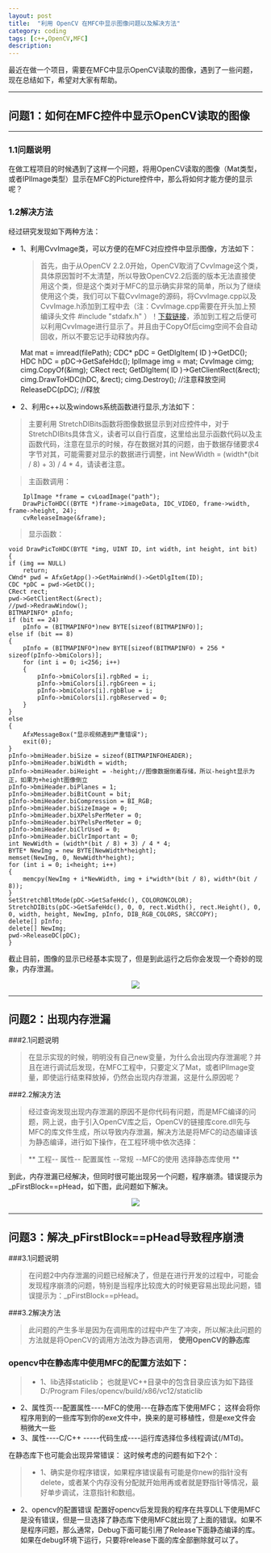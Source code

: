 ```yaml
---
layout: post
title:  "利用 OpenCV 在MFC中显示图像问题以及解决方法"
category: coding
tags: [c++,OpenCV,MFC]
description:
---
```

最近在做一个项目，需要在MFC中显示OpenCV读取的图像，遇到了一些问题，现在总结如下，希望对大家有帮助。

---

## 问题1：如何在MFC控件中显示OpenCV读取的图像

---
### 1.1问题说明

在做工程项目的时候遇到了这样一个问题，将用OpenCV读取的图像（Mat类型，或者IPlImage类型）显示在MFC的Picture控件中，那么将如何才能方便的显示呢？

### 1.2解决方法

经过研究发现如下两种方法：

 * 1、利用CvvImage类，可以方便的在MFC对应控件中显示图像，方法如下：
   >首先，由于从OpenCV 2.2.0开始，OpenCV取消了CvvImage这个类，具体原因暂时不太清楚，所以导致OpenCV2.2后面的版本无法直接使用这个类，但是这个类对于MFC的显示确实非常的简单，所以为了继续使用这个类，我们可以下载CvvImage的源码，将CvvImage.cpp以及CvvImage.h添加到工程中去（注：CvvImage.cpp需要在开头加上预编译头文件 #include "stdafx.h" ）！[下载链接](http://download.csdn.net/detail/abc123abc_123/5721905)，添加到工程之后便可以利用CvvImage进行显示了。并且由于CopyOf后cimg空间不会自动回收，所以不要忘记手动释放内存。

    Mat mat = imread(filePath);
    CDC* pDC = GetDlgItem( ID )->GetDC();
    HDC hDC = pDC->GetSafeHdc();
    IplImage img = mat;
    CvvImage cimg;
    cimg.CopyOf(&img);
    CRect rect;
    GetDlgItem( ID )->GetClientRect(&rect);
    cimg.DrawToHDC(hDC, &rect);
    cimg.Destroy();  //注意释放空间
    ReleaseDC(pDC);     //释放

 * 2、利用c++以及windows系统函数进行显示,方法如下：
     
>主要利用 StretchDIBits函数将图像数据显示到对应控件中，对于StretchDIBits具体含义，读者可以自行百度，这里给出显示函数代码以及主函数代码，注意在显示的时候，存在数据对其的问题，由于数据存储要求4字节对其，可能需要对显示的数据进行调整，int NewWidth = (width*(bit / 8) + 3) / 4 * 4，请读者注意。

>主函数调用：
>
        IplImage *frame = cvLoadImage("path");
        DrawPicToHDC((BYTE *)frame->imageData, IDC_VIDEO, frame->width, frame->height, 24);
        cvReleaseImage(&frame);
    

>显示函数：
>
    void DrawPicToHDC(BYTE *img, UINT ID, int width, int height, int bit)
    {
    if (img == NULL)
        return;
    CWnd* pwd = AfxGetApp()->GetMainWnd()->GetDlgItem(ID);
    CDC *pDC = pwd->GetDC();
    CRect rect;
    pwd->GetClientRect(&rect);
    //pwd->RedrawWindow();
    BITMAPINFO* pInfo;
    if (bit == 24)
        pInfo = (BITMAPINFO*)new BYTE[sizeof(BITMAPINFO)];
    else if (bit == 8)
    {
        pInfo = (BITMAPINFO*)new BYTE[sizeof(BITMAPINFO) + 256 * sizeof(pInfo->bmiColors)];
        for (int i = 0; i<256; i++)
        {
            pInfo->bmiColors[i].rgbRed = i;
            pInfo->bmiColors[i].rgbGreen = i;
            pInfo->bmiColors[i].rgbBlue = i;
            pInfo->bmiColors[i].rgbReserved = 0;
        }
    }
    else
    {
        AfxMessageBox("显示视频遇到严重错误");
        exit(0);
    }
    pInfo->bmiHeader.biSize = sizeof(BITMAPINFOHEADER);
    pInfo->bmiHeader.biWidth = width;
    pInfo->bmiHeader.biHeight = -height;//图像数据倒着存储，所以-height显示为正，如果为+height图像倒立
    pInfo->bmiHeader.biPlanes = 1;
    pInfo->bmiHeader.biBitCount = bit;
    pInfo->bmiHeader.biCompression = BI_RGB;
    pInfo->bmiHeader.biSizeImage = 0;
    pInfo->bmiHeader.biXPelsPerMeter = 0;
    pInfo->bmiHeader.biYPelsPerMeter = 0;
    pInfo->bmiHeader.biClrUsed = 0;
    pInfo->bmiHeader.biClrImportant = 0;
    int NewWidth = (width*(bit / 8) + 3) / 4 * 4;
    BYTE* NewImg = new BYTE[NewWidth*height];
    memset(NewImg, 0, NewWidth*height);
    for (int i = 0; i<height; i++)
    {
        memcpy(NewImg + i*NewWidth, img + i*width*(bit / 8), width*(bit / 8));
    }
    SetStretchBltMode(pDC->GetSafeHdc(), COLORONCOLOR);
    StretchDIBits(pDC->GetSafeHdc(), 0, 0, rect.Width(), rect.Height(), 0, 0, width, height, NewImg, pInfo, DIB_RGB_COLORS, SRCCOPY);
    delete[] pInfo;
    delete[] NewImg;
    pwd->ReleaseDC(pDC);
    }

截止目前，图像的显示已经基本实现了，但是到此运行之后你会发现一个奇妙的现象，内存泄漏。

<center>
    <p><img src="http://upload-images.jianshu.io/upload_images/2829844-f3386e5c30e079ad.jpg?imageMogr2/auto-orient/strip%7CimageView2/2/w/1240" align="center"></p>
</center>

---

## 问题2：出现内存泄漏
###2.1问题说明
>在显示实现的时候，明明没有自己new变量，为什么会出现内存泄漏呢？并且在进行调试后发现，在MFC工程中，只要定义了Mat，或者IPlImage变量，即使运行结束释放掉，仍然会出现内存泄漏，这是什么原因呢？

###2.2解决方法
>经过查询发现出现内存泄漏的原因不是你代码有问题，而是MFC编译的问题，网上说，由于引入OpenCV库之后，OpenCV的链接库core.dll先与MFC的库文件生成，所以导致内存泄漏，解决方法是将MFC的动态编译该为静态编译，进行如下操作，在工程环境中依次选择：

>** 工程-- 属性--  配置属性 --常规 --MFC的使用 选择静态库使用 **

到此，内存泄漏已经解决，但同时很可能出现另一个问题，程序崩溃。错误提示为 _pFirstBlock==pHead，如下图，此问题如下解决。

<center>
    <p><img src="(http://upload-images.jianshu.io/upload_images/2829844-b8e7facce8ff3353.jpg?imageMogr2/auto-orient/strip%7CimageView2/2/w/1240" align="center"></p>
</center>

---

## 问题3：解决_pFirstBlock==pHead导致程序崩溃
###3.1问题说明
>在问题2中内存泄漏的问题已经解决了，但是在进行开发的过程中，可能会发现程序崩溃的问题，特别是当程序比较庞大的时候更容易出现此问题，错误提示为：_pFirstBlock==pHead。

###3.2解决方法
>此问题的产生多半是因为在调用库的过程中产生了冲突，所以解决此问题的方法就是将OpenCV的调用方法改为静态调用， **使用OpenCV的静态库**
### opencv中在静态库中使用MFC的配置方法如下：

>* 1、lib选择staticlib；
也就是VC++目录中的包含目录应该为如下路径
D:/Program Files/opencv/build/x86/vc12/staticlib
* 2、属性页---配置属性----MFC的使用---在静态库下使用MFC；
这样会将你程序用到的一些库写到你的exe文件中，换来的是可移植性，但是exe文件会稍微大一些
* 3、属性----C/C++ -----代码生成----运行库选择位多线程调试(/MTd)。

在静态库下也可能会出现异常错误：
这时候考虑的问题有如下2个：

>* 1、确实是你程序错误，如果程序错误最有可能是你new的指针没有delete，或者某个内存没有分配就开始用再或者就是野指针等情况，最好单步调试，注意指针和数组。
* 2、opencv的配置错误
配置好opencv后发现我的程序在共享DLL下使用MFC是没有错误，但是一旦选择了静态库下使用MFC就出现了上面的错误。如果不是程序问题，那么通常，Debug下面可能引用了Release下面静态编译的库。如果在debug环境下运行，只要将release下面的库全部删除就可以了。